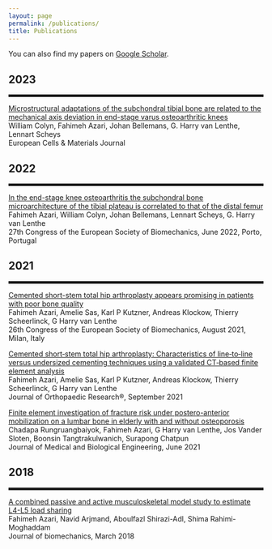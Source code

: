 ```yaml
---
layout: page
permalink: /publications/
title: Publications
---
```

You can also find my papers on <a href="https://scholar.google.com/citations?user=C-ZuElMAAAAJ&hl=en">Google Scholar</a>.

2023
---
<hr style="height: 5px;">
<a href="https://www.ecmjournal.org/papers/vol045/vol045a05.php">Microstructural adaptations of the subchondral tibial bone are related to the mechanical axis deviation in end-stage varus osteoarthritic knees </a>
<br>
William Colyn, Fahimeh Azari, Johan Bellemans, G. Harry van Lenthe, Lennart Scheys 
<br>
European Cells &amp; Materials Journal

2022
---
<hr style="height: 5px;">
<a href="https://scholar.google.com/citations?view_op=view_citation&hl=en&user=C-ZuElMAAAAJ&citation_for_view=C-ZuElMAAAAJ:qjMakFHDy7sC">In the end-stage knee osteoarthritis the subchondral bone microarchitecture of the tibial plateau is correlated to that of the distal femur </a>
<br>
Fahimeh Azari, William Colyn, Johan Bellemans, Lennart Scheys, G. Harry van Lenthe
<br>
27th Congress of the European Society of Biomechanics, June 2022, Porto, Portugal

2021
---
<hr style="height: 5px;">
<a href="https://scholar.google.com/citations?view_op=view_citation&hl=en&user=C-ZuElMAAAAJ&citation_for_view=C-ZuElMAAAAJ:9yKSN-GCB0IC">Cemented short-stem total hip arthroplasty appears promising in patients with poor bone quality </a>
<br>
Fahimeh Azari, Amelie Sas, Karl P Kutzner, Andreas Klockow, Thierry Scheerlinck, G Harry van Lenthe
<br>
26th Congress of the European Society of Biomechanics, August 2021, Milan, Italy

<a href="https://onlinelibrary.wiley.com/doi/full/10.1002/jor.24887">Cemented short‐stem total hip arthroplasty: Characteristics of line‐to‐line versus undersized cementing techniques using a validated CT‐based finite element analysis </a>
<br>
Fahimeh Azari, Amelie Sas, Karl P Kutzner, Andreas Klockow, Thierry Scheerlinck, G Harry van Lenthe
<br>
Journal of Orthopaedic Research®, September 2021


<a href="https://link.springer.com/article/10.1007/s40846-021-00607-1">Finite element investigation of fracture risk under postero-anterior mobilization on a lumbar bone in elderly with and without osteoporosis </a>
<br>
Chadapa Rungruangbaiyok, Fahimeh Azari, G Harry van Lenthe, Jos Vander Sloten, Boonsin Tangtrakulwanich, Surapong Chatpun
<br>
Journal of Medical and Biological Engineering, June 2021

2018
---
<hr style="height: 5px;">
<a href="https://www.sciencedirect.com/science/article/pii/S0021929017302270">A combined passive and active musculoskeletal model study to estimate L4-L5 load sharing </a>
<br>
Fahimeh Azari, Navid Arjmand, Aboulfazl Shirazi-Adl, Shima Rahimi-Moghaddam
<br>
Journal of biomechanics, March 2018




